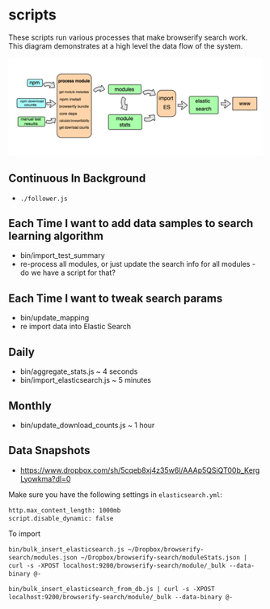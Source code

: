 scripts
=======

These scripts run various processes that make browserify search work. This diagram demonstrates at a high level the data flow of the system.

![Data flow chart](./diagram.png)


## Continuous In Background

* `./follower.js`

## Each Time I want to add data samples to search learning algorithm

* bin/import_test_summary
* re-process all modules, or just update the search info for all modules - do we have a script for that?

## Each Time I want to tweak search params

* bin/update_mapping
* re import data into Elastic Search

## Daily

* bin/aggregate_stats.js ~ 4 seconds
* bin/import_elasticsearch.js ~ 5 minutes

## Monthly

* bin/update_download_counts.js ~ 1 hour

## Data Snapshots

* <https://www.dropbox.com/sh/5cqeb8xj4z35w6l/AAAp5QSiQT00b_KergLyowkma?dl=0>

Make sure you have the following settings in `elasticsearch.yml`:

```
http.max_content_length: 1000mb
script.disable_dynamic: false
```

To import 

```
bin/bulk_insert_elasticsearch.js ~/Dropbox/browserify-search/modules.json ~/Dropbox/browserify-search/moduleStats.json | curl -s -XPOST localhost:9200/browserify-search/module/_bulk --data-binary @-
```

```
bin/bulk_insert_elasticsearch_from_db.js | curl -s -XPOST localhost:9200/browserify-search/module/_bulk --data-binary @-
```